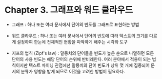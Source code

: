 # Chapter 3. 그래프와 워드 클라우드

- 그래프 :  하나 또는 여러 문서에서 단어의 빈도를 그래프로 표현하는 방법<br><br>
- 워드 클라우드 : 하나 또는 여러 문서에서 단어의 빈도에 따라 텍스트의 크기를 다르게 설정하여 한눈에 전체적인 현황을 파악하게 해주는 시각화 도구<br><br>
- 지프의 법칙 (Zipf's law) : 말뭉치의 단어들을 빈도가 높은 순으로 나열하면 모든 단어의 사용 빈도는 해당 단어의 순위에 반비례한다. 여러 분야에서 적용이 되는 법칙이지만 
텍스트 마이닝 관점에선 말뭉치의 단어 빈도가 상위 몇 개에 집중되어 문서의 분류가 영향을 받게 되므로 이것을 고려한 방법이 필요하다.